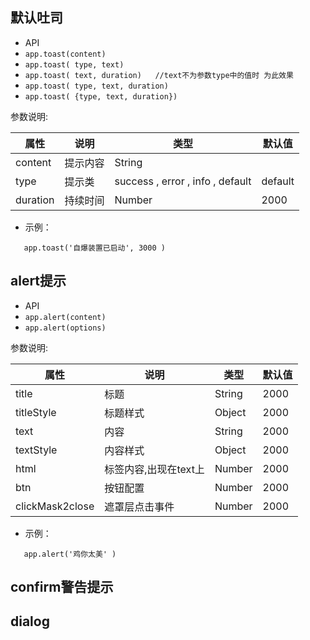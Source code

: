 ##  默认吐司  

*  API
  * ` app.toast(content) `
  * ` app.toast( type, text) `
  * ` app.toast( text, duration)   //text不为参数type中的值时 为此效果 `
  * ` app.toast( type, text, duration) `
  * ` app.toast( {type, text, duration}) `

参数说明:

| 属性 | 说明 | 类型 | 默认值 |
| --- | --- | --- | --- |
| content | 提示内容 | String | |
| type | 提示类 |  success  ,  error  ,  info  ,  default  | default |
| duration | 持续时间 | Number | 2000 |

* 示例：
  
```
   app.toast('自爆装置已启动', 3000 )

```


## alert提示

*  API
  * ` app.alert(content) `
  * ` app.alert(options) `
  

参数说明:

| 属性 | 说明 | 类型 | 默认值 |
| --- | --- | --- | --- |
| title | 标题 | String | 2000 |
| titleStyle | 标题样式 | Object | 2000 |
| text | 内容 | String | 2000 |
| textStyle | 内容样式 | Object | 2000 |
| html | 标签内容,出现在text上 | Number | 2000 |
| btn | 按钮配置 | Number | 2000 |
| clickMask2close | 遮罩层点击事件 | Number | 2000 |

* 示例：
  
```
   app.alert('鸡你太美' )

```


## confirm警告提示

## dialog 